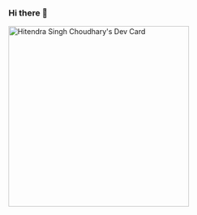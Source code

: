 ### Hi there 👋

<!--
**hitendraa/hitendraa** is a ✨ _special_ ✨ repository because its `README.md` (this file) appears on your GitHub profile.

Here are some ideas to get you started:

- 🔭 I’m currently working on ...
- 🌱 I’m currently learning ...
- 👯 I’m looking to collaborate on ...
- 🤔 I’m looking for help with ...
- 💬 Ask me about ...
- 📫 How to reach me: ...
- 😄 Pronouns: ...
- ⚡ Fun fact: ...
-->


<a href="https://app.daily.dev/hitendra"><img src="https://api.daily.dev/devcards/v2/Aq9grY9arUExIhBn1RooQ.png?r=7m7&type=default" width="356" alt="Hitendra Singh Choudhary's Dev Card"/></a>

